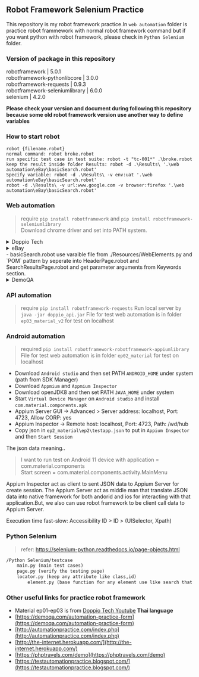 ## Robot Framework Selenium Practice

This repository is my robot framework practice.In `web automation` folder is practice robot frammework with normal robot framework command but if you want python with robot framework, please check in `Python Selenium` folder.

### Version of package in this repository
robotframework                 |	5.0.1 <br/>
robotframework-pythonlibcore   |	3.0.0 <br/>
robotframework-requests        |	0.9.3 <br/>
robotframework-seleniumlibrary |	6.0.0 <br/>
selenium                       |	4.2.0 <br/>

**Please check your version and document during following this repository because some old robot framework version use another way to define variables**

### How to start robot
```shell
robot {filename.robot}
normal command: robot broke.robot
run specific test case in test suite: robot -t "tc-001*" .\broke.robot
keep the result inside folder Results: robot -d .\Results\ '.\web automation\eBay\basicSearch.robot' 
Specify variable: robot -d .\Results\ -v env:uat '.\web automation\eBay\basicSearch.robot' 
robot -d .\Results\ -v url:www.google.com -v browser:firefox '.\web automation\eBay\basicSearch.robot' 
```

### Web automation
> require `pip install robotframework` and `pip install robotframework-seleniumlibrary` <br/>
> Download chrome driver and set into PATH system.<br/>

<details>
  <summary>Doppio Tech</summary>

> File for test web automation is in folder `ep01_material` for test on localhost <br/>
> Focus on practice many techniques for xpath input text box and form.

- ex00 focus on input text that have unique ID
- ex01 focus on input text that have custom attribute 'v'
- ex02 focus on parent tag <div> have custom attribute 'v'
- ex03 focus on parent tag <div> have custom attribute 'v' + random value
- ex04 both parent 'div tag' and child 'input tag' not have attribute but <span> have custom attribute 'c'
- ex05 None of tags has attruibutes, focus on text between <span>
- ex06 dupplicate attribute on parent tags, use keyword 'and'
- assignment practice input, click element in dropdown, select checkbox, click button
</details>

<details>
  <summary>eBay</summary>

> Focus on testing real web application with "Page Object Model" pattern from Resources folder <br/>
> The idea of `POM` is to seperate common functions following pages or navigation to use with many places.<br/>
> The commonFunctionality.robot is common functions that can use for all test suites like open and close browser.
</details>
- basicSearch.robot use varaible file from ./Resources/WebElements.py and `POM` pattern by seperate into HeaderPage.robot and SearchResultsPage.robot and get parameter arguments from Keywords section.

<details>
  <summary>DemoQA</summary>

> Focus on practice all Elements, Forms, Alert, Frame & Windows, Widgets, Interactions, Book Store Application
- broke.robot is focus on veiry image valid/invalid and link valid/invalid
</details>

### API automation
> require `pip install robotframework-requests`
> Run local server by `java -jar doppio_api.jar`
> File for test web automation is in folder `ep03_material_v2` for test on localhost <br/>

### Android automation
> required `pip install robotframework-robotframework-appiumlibrary`
> File for test web automation is in folder `ep02_material` for test on localhost <br/>
- Download `Android studio` and then set PATH `ANDROID_HOME` under system (path from SDK Manager)
- Download `Appmium` and `Appmium Inspector`
- Download openJDK8 and then set PATH `JAVA_HOME` under system
- Start `Virtual Device Manager` on `Android studio` and install `com.material.components.apk`
- Appium Server GUI -> Advanced > Server address: localhost, Port: 4723, Allow CORP: yes
- Appium Inspector -> Remote host: localhost, Port: 4723, Path: /wd/hub
- Copy json in `ep2_material\ep2\testapp.json` to put in `Appium Inspector` and then `Start Session`

The json data meaning..<br/>
> I want to run test on Android 11 device with application = com.material.components <br/>
> Start screen = com.material.components.activity.MainMenu <br/>

Appium Inspector act as client to sent JSON data to Appium Server for create session. The Appium Server act as middle man that translate JSON data into native framework for both andorid and ios for interacting with that application.But, we also can use robot framework to be client call data to Appium Server.<br/>

Execution time fast-slow: Accessibility ID > ID > (UISelector, Xpath)

### Python Selenium
> refer: https://selenium-python.readthedocs.io/page-objects.html

```markdown
/Python Selenium/testcase
	main.py (main test cases)
	page.py (verify the testing page)
  	locator.py (keep any attribute like class,id)
        element.py (base function for any element use like search that need to wait page to see element)
```

### Other useful links for practice robot framework

- Material ep01-ep03 is from [Doppio Tech Youtube](https://www.youtube.com/channel/UCmx_h_QeDQmI5SS0maT4lNw/playlists) **Thai language**
- [https://demoqa.com/automation-practice-form](https://demoqa.com/automation-practice-form)
- [http://automationpractice.com/index.php](http://automationpractice.com/index.php)
- [http://the-internet.herokuapp.com/](http://the-internet.herokuapp.com/)
- [https://phptravels.com/demo](https://phptravels.com/demo)
- [https://testautomationpractice.blogspot.com/](https://testautomationpractice.blogspot.com/)